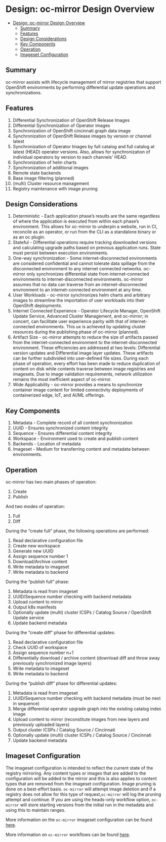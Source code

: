 

Design: oc-mirror Design Overview
===
- [Design: oc-mirror Design Overview](#design-oc-mirror-design-overview)
  - [Summary](#summary)
  - [Features](#features)
  - [Design Considerations](#design-considerations)
  - [Key Components](#key-components)
  - [Operation](#operation)
  - [Imageset Configuration](#imageset-configuration)

## Summary 
oc-mirror assists with lifecycle management of mirror registries that support OpenShift environments by performing differential update operations and synchronizations.   
  
## Features
1. Differential Synchronization of OpenShift Release Images
2. Differential Synchronization of Operator images
3. Synchronization of OpenShift cincinnati graph data image
4. Synchronization of OpenShift Release images by version or channel latest
5. Synchronization of Operator Images by full catalog and full catalog at latest (HEAD) operator versions. Also, allows for synchronization of individual operators by version to each channels' HEAD.
6. Synchronization of helm charts
7. Synchronization of additional images
8. Remote state backends
9. Base image filtering (planned)
10. (multi) Cluster resource management
11. Registry maintenance with image pruning

## Design Considerations
1. Deterministic -  Each application phase’s results are the same regardless of where the application is executed from within each phase’s environment. This allows for oc-mirror to underpin a website, run in CI, reconcile as an operator, or run from the CLI as a standalone binary or as an oc plugin.
2. Stateful - Differential operations require tracking downloaded versions and calculating upgrade paths based on previous application runs. State must persist between execution environments.
3. One-way synchronization - Some internet-disconnected environments are considered confidential and cannot tolerate data spillage from the disconnected environment to any internet connected networks. oc-mirror only synchronizes differential state from internet-connected environments to internet-disconnected environments. oc-mirror assumes that no data can traverse from an internet-disconnected environment to an internet-connected environment at any time. 
4. User Workloads -  oc-mirror synchronizes helm charts and arbitrary images to streamline the importation of user workloads into their OpenShift deployments. 
5. Internet Connected Experience - Operator Lifecycle Manager, OpenShift Update Service, Advanced Cluster Management, and oc-mirror; in concert, can facilitate user experience parity with that of internet-connected environments. This ux is achieved by updating cluster resources during the publishing phase of oc-mirror (planned). 
6. Artifact Size - oc-mirror attempts to reduce the size of artifacts passed from the internet-connected environment to the internet-disconnected environment. These efficiencies are addressed at two levels: Differential version updates and Differential image layer updates. These artifacts can be further subdivided into user-defined file sizes. During each phase of operation, every effort has been made to reduce duplication of content on disk while contents traverse between image registries and imagesets. Due to image validation requirements, network utilization remains the most inefficient aspect of oc-mirror.
7. Wide Applicability - oc-mirror provides a means to synchronize container image content for limited connectivity deployments of containerized edge, IoT, and AI/ML offerings. 

## Key Components
1. Metadata - Complete record of all content synchronization
2. UUID - Ensures synchronized content integrity
3. Sequence - Ensures differential content integrity
4. Workspace - Environment used to create and publish content
5. Backends - Location of metadata
6. Imageset - Medium for transferring content and metadata between environments.

## Operation
oc-mirror has two main phases of operation:

1. Create 
2. Publish

And two modes of operation:

1. Full
2. Diff

During the “create full”  phase, the following operations are performed:

1. Read declarative configuration file
2. Create new workspace
3. Generate new UUID
4. Assign sequence number 1
5. Download/Archive content
6. Write metadata to imageset
7. Write metadata to backend

During the “publish full” phase:

1. Metadata is read from imageset
2. UUID/Sequence number checking with backend metadata
3. Upload content to mirror
4. Output k8s manifests
4. Optionally update (multi) cluster ICSPs / Catalog Source / OpenShift Update service
5. Update backend metadata

During the “create diff” phase for differential updates:

1. Read declarative configuration file
2. Check UUID of workspace
3. Assign sequence number n+1
4. Differentially download / archive content (download diff and throw away previously synchronized image layers)
5. Write metadata to imageset
6. Write metadata to backend

During the “publish diff” phase for differential updates:

1. Metadata is read from imageset
2. UUID/Sequence number checking with backend metadata (must be next in sequence)
3. Merge differential operator upgrade graph into the existing catalog index image
4. Upload content to mirror (reconstitute images from new layers and previously uploaded layers) 
5. Output cluster ICSPs / Catalog Source / Cincinnati
6. Optionally update (multi) cluster ICSPs / Catalog Source / Cincinnati 
7. Update backend metadata

## Imageset Configuration

The imageset configuration is intended to reflect the current state of the registry mirroring. Any content types or images that are added to the 
configuration will be added to the mirror and this is also applies to content types that are removed from the imageset configuration. Image pruning is done on a best-effort basis. `oc-mirror` will attempt image deletion and if a registry does not allow for this type of request,`oc-mirror` will log the pruning attempt and continue. If you are using the heads-only workflow option, `oc-mirror` will store starting versions from the initial run in the metadata and using this to maintain ranges. 

More information on  the `oc-mirror` imageset configuration can be found [here](imageset-configuration.md).

More information on `oc-mirror` workflows can be found [here](workflows.md).


